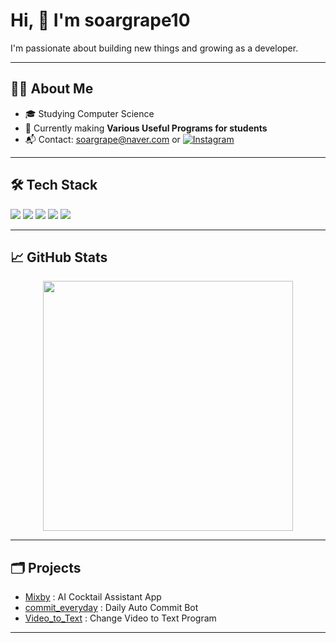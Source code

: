 # Hi, 👋 I'm soargrape10

I'm passionate about building new things and growing as a developer.

---

## 🧑‍💻 About Me
- 🎓 Studying Computer Science
- 🌱 Currently making **Various Useful Programs for students**
- 📬 Contact: soargrape@naver.com or [![Instagram](https://img.shields.io/badge/Instagram-E4405F?style=flat&logo=Instagram&logoColor=white)](https://instagram.com/bellluugaa)

---

## 🛠️ Tech Stack
<div>
  <img src="https://img.shields.io/badge/Python-3776AB?style=flat-square&logo=Python&logoColor=white"/>
  <img src="https://img.shields.io/badge/JavaScript-F7DF1E?style=flat-square&logo=JavaScript&logoColor=black"/>
  <img src="https://img.shields.io/badge/Flutter-02569B?style=flat-square&logo=Flutter&logoColor=white"/>
  <img src="https://img.shields.io/badge/HTML5-E34F26?style=flat-square&logo=HTML5&logoColor=white"/>
  <img src="https://img.shields.io/badge/CSS3-1572B6?style=flat-square&logo=CSS3&logoColor=white"/>
</div>

---

## 📈 GitHub Stats
<div align="center">
  <img src="https://github-readme-stats.vercel.app/api?username=soargrape10&show_icons=true&theme=default" width="400px" />
</div>

---

## 🗂️ Projects
- [Mixby](https://github.com/soargrape10/mixby) : AI Cocktail Assistant App
- [commit_everyday](https://github.com/soargrape10/commit_everyday) : Daily Auto Commit Bot
- [Video_to_Text](https://github.com/soargrape10/Video_to_Text) : Change Video to Text Program

---

